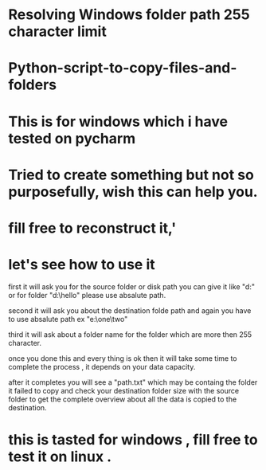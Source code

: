 # Resolving Windows folder path 255 character limit 
# Python-script-to-copy-files-and-folders 
# This is for windows which i have tested on pycharm
# Tried to create something but not so purposefully, wish this can help you.
# fill free to reconstruct it,'
# let's see how to use it
 
 first it will ask you for the source folder or disk path you can give it like "d:" or for folder "d:\hello" 
 please use absalute path.
 
 second it will ask you about the destination folde path and again you have to use absalute path ex "e:\one\two"
 
 third it will ask about a folder name for the folder which are more then 255 character.
 
 once you done this and every thing is ok then it will take some time to complete the process , it depends on your data capacity.
 
 after it completes you will see a "path.txt" which may be containg the folder it failed to copy  and check your destination folder size with the source folder 
 to get the complete overview about all the data is copied to the destination.
 
 # this is tasted for windows , fill free to test it on linux .
